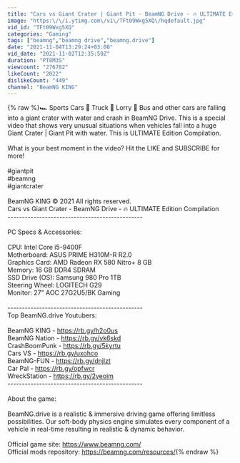 ```yaml
---
title: "Cars vs Giant Crater | Giant Pit - BeamNG Drive - 🔥 ULTIMATE Edition Compilation"
image: "https:\/\/i.ytimg.com\/vi\/TFt09Wxg5XQ\/hqdefault.jpg"
vid_id: "TFt09Wxg5XQ"
categories: "Gaming"
tags: ["beamng","beamng drive","beamng.drive"]
date: "2021-11-04T13:29:24+03:00"
vid_date: "2021-11-02T12:35:50Z"
duration: "PT8M3S"
viewcount: "276782"
likeCount: "2022"
dislikeCount: "449"
channel: "BeamNG KING"
---
```

{% raw %}🏎️ Sports Cars 🚚 Truck 🚛 Lorry 🚌 Bus and other cars are falling into a giant crater with water and crash in BeamNG Drive. This is a special video that shows very unusual situations when vehicles fall into a huge Giant Crater | Giant Pit with water. This is ULTIMATE Edition Compilation.<br /><br />What is your best moment in the video? Hit the LIKE and SUBSCRIBE for more!<br /><br />#giantpit<br />#beamng<br />#giantcrater<br /><br />BeamNG  KING © 2021 All rights reserved.<br />Cars vs Giant Crater - BeamNG Drive - 🔥 ULTIMATE Edition Compilation<br />-----------------------------------------------<br /><br />PC Specs &amp; Accessories:<br /><br />CPU: Intel Core i5-9400F<br />Motherboard: ASUS PRIME H310M-R R2.0 <br />Graphics Card: AMD Radeon RX 580 Nitro+ 8 GB<br />Memory: 16 GB DDR4 SDRAM<br />SSD Drive (OS): Samsung 980 Pro 1TB<br />Steering Wheel: LOGITECH G29<br />Monitor: 27&quot; AOC 27G2U5/BK Gaming<br /><br />-----------------------------------------------<br />Top BeamNG.drive Youtubers:<br /><br />BeamNG KING - <a rel="nofollow" target="blank" href="https://rb.gy/h2o0us">https://rb.gy/h2o0us</a><br />BeamNG Nation - <a rel="nofollow" target="blank" href="https://rb.gy/vk6skd">https://rb.gy/vk6skd</a><br />CrashBoomPunk - <a rel="nofollow" target="blank" href="https://rb.gy/5kyrtu">https://rb.gy/5kyrtu</a><br />Cars VS - <a rel="nofollow" target="blank" href="https://rb.gy/uxohco">https://rb.gy/uxohco</a><br />BeamNG-FUN - <a rel="nofollow" target="blank" href="https://rb.gy/dnjlzt">https://rb.gy/dnjlzt</a><br />Car Pal - <a rel="nofollow" target="blank" href="https://rb.gy/opfwcr">https://rb.gy/opfwcr</a><br />WreckStation - <a rel="nofollow" target="blank" href="https://rb.gy/2yeoim">https://rb.gy/2yeoim</a><br />-----------------------------------------------<br /><br />About the game:<br /><br />BeamNG.drive is a realistic &amp; immersive driving game offering limitless possibilities. Our soft-body physics engine simulates every component of a vehicle in real-time resulting in realistic &amp; dynamic behavior.<br /><br />Official game site:  <a rel="nofollow" target="blank" href="https://www.beamng.com/​​​​">https://www.beamng.com/​​​​</a><br />Official mods repository: <a rel="nofollow" target="blank" href="https://beamng.com/resources/">https://beamng.com/resources/</a>{% endraw %}
